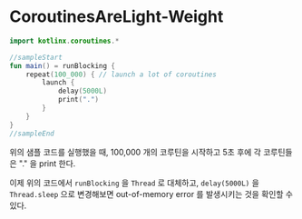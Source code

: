# CoroutinesAreLight-Weight

```kotlin
import kotlinx.coroutines.*

//sampleStart
fun main() = runBlocking {
    repeat(100_000) { // launch a lot of coroutines
        launch {
            delay(5000L)
            print(".")
        }
    }
}
//sampleEnd
```

위의 샘플 코드를 실행했을 때, 100,000 개의 코루틴을 시작하고 5초 후에 각 코루틴들은 "." 을 print 한다.

이제 위의 코드에서 `runBlocking` 을 `Thread` 로 대체하고, `delay(5000L)` 을 `Thread.sleep` 으로 변경해보면 out-of-memory error 를 발생시키는 것을 확인할 수 있다.
